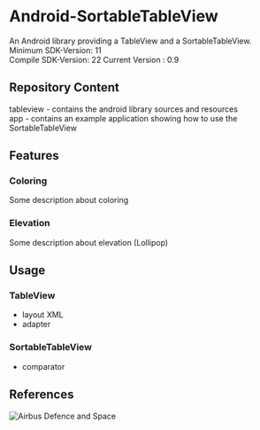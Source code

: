 # Android-SortableTableView
An Android library providing a TableView and a SortableTableView.  
Minimum SDK-Version: 11  
Compile SDK-Version: 22
Current Version : 0.9

## Repository Content
tableview - contains the android library sources and resources  
app - contains an example application showing how to use the SortableTableView

## Features
### Coloring
<Screenshot>
Some description about coloring

### Elevation
<Screenshot>
Some description about elevation (Lollipop)

## Usage
### TableView
- layout XML
- adapter

### SortableTableView
- comparator

## References
![Airbus Defence and Space](http://www2.geo-airbusds.com/files/pmedia/public/r30931_9_airbus_ds_logo.png)
